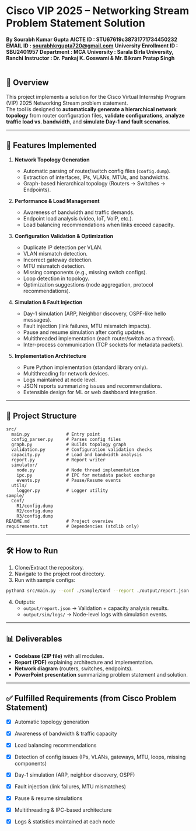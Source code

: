 # Cisco VIP 2025 – Networking Stream Problem Statement Solution
<b>By Sourabh Kumar Gupta</b>
<b>AICTE ID : STU67619c38731771734450232</b>
<b>EMAIL ID : sourabhkrgupta720@gmail.com</b>
<b>University Enrollment ID : SBU2401957</b>
<b>Department : MCA</b>
<b>University : Sarala Birla University, Ranchi</b>
<b>Instructor : Dr. Pankaj K. Goswami & Mr. Bikram Pratap Singh</b>
<br>
<br>

## 📌 Overview
This project implements a solution for the Cisco Virtual Internship Program (VIP) 2025 Networking Stream problem statement.  
The tool is designed to **automatically generate a hierarchical network topology** from router configuration files, **validate configurations**, **analyze traffic load vs. bandwidth**, and **simulate Day-1 and fault scenarios**.

---

## 🚀 Features Implemented
1. **Network Topology Generation**
   - Automatic parsing of router/switch config files (`config.dump`).
   - Extraction of interfaces, IPs, VLANs, MTUs, and bandwidths.
   - Graph-based hierarchical topology (Routers → Switches → Endpoints).

2. **Performance & Load Management**
   - Awareness of bandwidth and traffic demands.
   - Endpoint load analysis (video, IoT, VoIP, etc.).
   - Load balancing recommendations when links exceed capacity.

3. **Configuration Validation & Optimization**
   - Duplicate IP detection per VLAN.
   - VLAN mismatch detection.
   - Incorrect gateway detection.
   - MTU mismatch detection.
   - Missing components (e.g., missing switch configs).
   - Loop detection in topology.
   - Optimization suggestions (node aggregation, protocol recommendations).

4. **Simulation & Fault Injection**
   - Day-1 simulation (ARP, Neighbor discovery, OSPF-like hello messages).
   - Fault injection (link failures, MTU mismatch impacts).
   - Pause and resume simulation after config updates.
   - Multithreaded implementation (each router/switch as a thread).
   - Inter-process communication (TCP sockets for metadata packets).

5. **Implementation Architecture**
   - Pure Python implementation (standard library only).
   - Multithreading for network devices.
   - Logs maintained at node level.
   - JSON reports summarizing issues and recommendations.
   - Extensible design for ML or web dashboard integration.

---

## 📂 Project Structure
```
src/
  main.py              # Entry point
  config_parser.py     # Parses config files
  graph.py             # Builds topology graph
  validation.py        # Configuration validation checks
  capacity.py          # Load and bandwidth analysis
  report.py            # Report writer
  simulator/
    node.py            # Node thread implementation
    ipc.py             # IPC for metadata packet exchange
    events.py          # Pause/Resume events
  utils/
    logger.py          # Logger utility
sample/
  Conf/
    R1/config.dump
    R2/config.dump
    R3/config.dump
README.md              # Project overview
requirements.txt       # Dependencies (stdlib only)
```

---

## 🛠️ How to Run
1. Clone/Extract the repository.
2. Navigate to the project root directory.
3. Run with sample configs:
```bash
python3 src/main.py --conf ./sample/Conf --report ./output/report.json --run-sim --inject-failure R2-R3
```
4. Outputs:
   - `output/report.json` → Validation + capacity analysis results.
   - `output/sim/logs/` → Node-level logs with simulation events.

---

## 📊 Deliverables
- **Codebase (ZIP file)** with all modules.
- **Report (PDF)** explaining architecture and implementation.
- **Network diagram** (routers, switches, endpoints).
- **PowerPoint presentation** summarizing problem statement and solution.

---

## ✅ Fulfilled Requirements (from Cisco Problem Statement)
- [x] Automatic topology generation  
- [x] Awareness of bandwidth & traffic capacity  
- [x] Load balancing recommendations  
- [x] Detection of config issues (IPs, VLANs, gateways, MTU, loops, missing components)  
- [x] Day-1 simulation (ARP, neighbor discovery, OSPF)  
- [x] Fault injection (link failures, MTU mismatches)  
- [x] Pause & resume simulations  
- [x] Multithreading & IPC-based architecture  
- [x] Logs & statistics maintained at each node  


